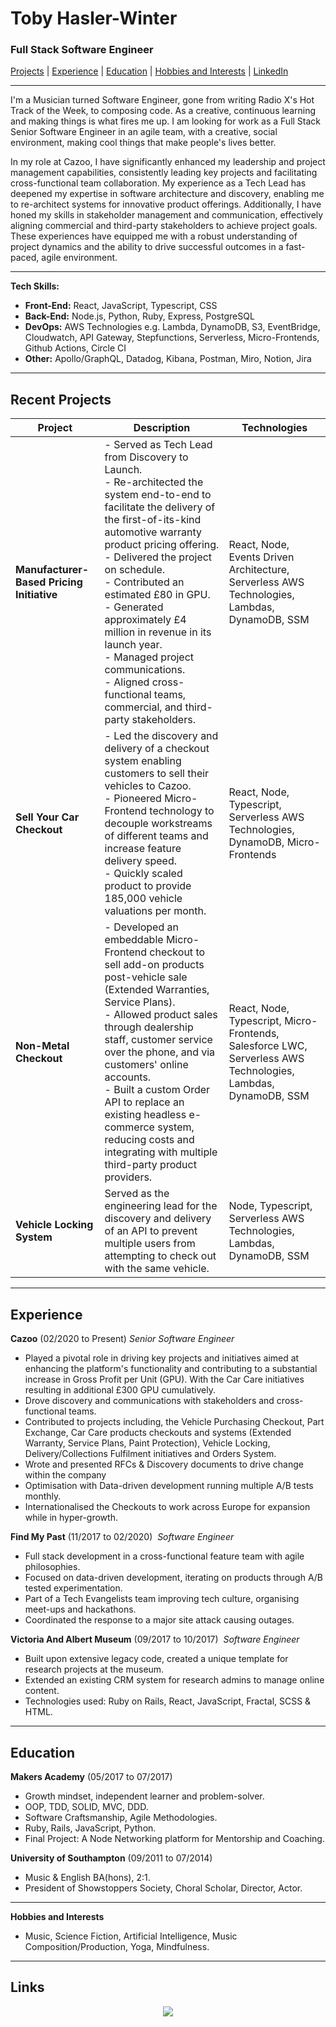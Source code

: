 # Toby Hasler-Winter

### Full Stack Software Engineer

[Projects](#projects) | [Experience](#experience) | [Education](#education) | [Hobbies and Interests](#hobbies-and-interests) | [LinkedIn](https://www.linkedin.com/in/toby-hasler-winter-16901227)

---

I'm a Musician turned Software Engineer, gone from writing Radio X's Hot Track of the Week, to composing code. As a creative, continuous learning and making things is what fires me up. I am looking for work as a Full Stack Senior Software Engineer in an agile team, with a creative, social environment, making cool things that make people's lives better.

In my role at Cazoo, I have significantly enhanced my leadership and project management capabilities, consistently leading key projects and facilitating cross-functional team collaboration. My experience as a Tech Lead has deepened my expertise in software architecture and discovery, enabling me to re-architect systems for innovative product offerings. Additionally, I have honed my skills in stakeholder management and communication, effectively aligning commercial and third-party stakeholders to achieve project goals. These experiences have equipped me with a robust understanding of project dynamics and the ability to drive successful outcomes in a fast-paced, agile environment.

---

**Tech Skills:**

- **Front-End:** React, JavaScript, Typescript, CSS
- **Back-End:** Node.js, Python, Ruby, Express, PostgreSQL
- **DevOps:** AWS Technologies e.g. Lambda, DynamoDB, S3, EventBridge, Cloudwatch, API Gateway, Stepfunctions, Serverless, Micro-Frontends, Github Actions, Circle CI
- **Other:** Apollo/GraphQL, Datadog, Kibana, Postman, Miro, Notion, Jira

---

## Recent Projects

| Project                                   | Description                                                                                                                                                                                                                                                                                                                                                                                                                                                                    | Technologies                                                                                                  |
| ----------------------------------------- | ------------------------------------------------------------------------------------------------------------------------------------------------------------------------------------------------------------------------------------------------------------------------------------------------------------------------------------------------------------------------------------------------------------------------------------------------------------------------------ | ------------------------------------------------------------------------------------------------------------- |
| **Manufacturer-Based Pricing Initiative** | - Served as Tech Lead from Discovery to Launch. <br>- Re-architected the system end-to-end to facilitate the delivery of the first-of-its-kind automotive warranty product pricing offering. <br>- Delivered the project on schedule. <br>- Contributed an estimated £80 in GPU. <br>- Generated approximately £4 million in revenue in its launch year. <br>- Managed project communications. <br>- Aligned cross-functional teams, commercial, and third-party stakeholders. | React, Node, Events Driven Architecture, Serverless AWS Technologies, Lambdas, DynamoDB, SSM                  |
| **Sell Your Car Checkout**                | - Led the discovery and delivery of a checkout system enabling customers to sell their vehicles to Cazoo. <br> - Pioneered Micro-Frontend technology to decouple workstreams of different teams and increase feature delivery speed. <br> - Quickly scaled product to provide 185,000 vehicle valuations per month.                                                                                                                                                            | React, Node, Typescript, Serverless AWS Technologies, DynamoDB, Micro-Frontends                               |
| **Non-Metal Checkout**                    | - Developed an embeddable Micro-Frontend checkout to sell add-on products post-vehicle sale (Extended Warranties, Service Plans). <br>- Allowed product sales through dealership staff, customer service over the phone, and via customers' online accounts. <br>- Built a custom Order API to replace an existing headless e-commerce system, reducing costs and integrating with multiple third-party product providers.                                                     | React, Node, Typescript, Micro-Frontends, Salesforce LWC, Serverless AWS Technologies, Lambdas, DynamoDB, SSM |
| **Vehicle Locking System**                | Served as the engineering lead for the discovery and delivery of an API to prevent multiple users from attempting to check out with the same vehicle.                                                                                                                                                                                                                                                                                                                          | Node, Typescript, Serverless AWS Technologies, Lambdas, DynamoDB, SSM                                         |

---

## Experience

**Cazoo** (02/2020 to Present)
_Senior Software Engineer_

- Played a pivotal role in driving key projects and initiatives aimed at enhancing the platform's functionality and contributing to a substantial increase in Gross Profit per Unit (GPU). With the Car Care initiatives resulting in additional £300 GPU cumulatively.
- Drove discovery and communications with stakeholders and cross-functional teams.
- Contributed to projects including, the Vehicle Purchasing Checkout, Part Exchange, Car Care products checkouts and systems (Extended Warranty, Service Plans, Paint Protection), Vehicle Locking, Delivery/Collections Fulfilment initiatives and Orders System.
- Wrote and presented RFCs & Discovery documents to drive change within the company
- Optimisation with Data-driven development running multiple A/B tests monthly.
- Internationalised the Checkouts to work across Europe for expansion while in hyper-growth.

**Find My Past** (11/2017 to 02/2020) 
_Software Engineer_

- Full stack development in a cross-functional feature team with agile philosophies.
- Focused on data-driven development, iterating on products through A/B tested experimentation.
- Part of a Tech Evangelists team improving tech culture, organising meet-ups and hackathons.
- Coordinated the response to a major site attack causing outages.

**Victoria And Albert Museum** (09/2017 to 10/2017) 
_Software Engineer_

- Built upon extensive legacy code, created a unique template for research projects at the museum.
- Extended an existing CRM system for research admins to manage online content.
- Technologies used: Ruby on Rails, React, JavaScript, Fractal, SCSS & HTML.

---

## Education

**Makers Academy** (05/2017 to 07/2017)

- Growth mindset, independent learner and problem-solver.
- OOP, TDD, SOLID, MVC, DDD.
- Software Craftsmanship, Agile Methodologies.
- Ruby, Rails, JavaScript, Python.
- Final Project: A Node Networking platform for Mentorship and Coaching.

**University of Southampton** (09/2011 to 07/2014)

- Music & English BA(hons), 2:1.
- President of Showstoppers Society, Choral Scholar, Director, Actor.

---

**Hobbies and Interests**

- Music, Science Fiction, Artificial Intelligence, Music Composition/Production, Yoga, Mindfulness.

---

## Links

<p align="center">
<a href="https://www.linkedin.com/in/toby-hasler-winter-16901227/">
<img src="https://img.shields.io/badge/LinkedIn-0077B5?style=for-the-badge&logo=linkedin&logoColor=white"></a>
</p>
